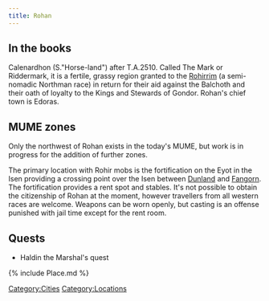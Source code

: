 ```yaml
---
title: Rohan
---
```


## In the books

Calenardhon (S."Horse-land") after T.A.2510. Called The Mark or
Riddermark, it is a fertile, grassy region granted to the
[Rohirrim](Rohirrim "wikilink") (a semi-nomadic Northman race) in return
for their aid against the Balchoth and their oath of loyalty to the
Kings and Stewards of Gondor. Rohan's chief town is Edoras.

## MUME zones

Only the northwest of Rohan exists in the today's MUME, but work is in
progress for the addition of further zones.

The primary location with Rohir mobs is the fortification on the Eyot in
the Isen providing a crossing point over the Isen between
[Dunland](Dunland "wikilink") and [Fangorn](Fangorn "wikilink"). The
fortification provides a rent spot and stables. It's not possible to
obtain the citizenship of Rohan at the moment, however travellers from
all western races are welcome. Weapons can be worn openly, but casting
is an offense punished with jail time except for the rent room.

## Quests

- Haldin the Marshal's quest

{% include Place.md %}

[Category:Cities](Category:Cities "wikilink")
[Category:Locations](Category:Locations "wikilink")